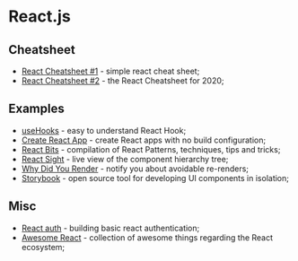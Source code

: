 # React.js

## Cheatsheet

- [React Cheatsheet #1](https://reactcheatsheet.com/) - simple react cheat sheet;
- [React Cheatsheet #2](https://www.freecodecamp.org/news/the-react-cheatsheet-for-2020/) - the React Cheatsheet for 2020;

## Examples

- [useHooks](https://usehooks.com/) - easy to understand React Hook;
- [Create React App](https://github.com/facebook/create-react-app/) - create React apps with no build configuration;
- [React Bits](https://vasanthk.gitbooks.io/react-bits/content/) - compilation of React Patterns, techniques, tips and tricks;
- [React Sight](https://github.com/React-Sight/React-Sight) - live view of the component hierarchy tree;
- [Why Did You Render](https://github.com/welldone-software/why-did-you-render/) - notify you about avoidable re-renders;
- [Storybook](https://storybook.js.org/) - open source tool for developing UI components in isolation;

## Misc

- [React auth](https://medium.com/better-programming/building-basic-react-authentication-e20a574d5e71) - building basic react authentication;
- [Awesome React](https://github.com/enaqx/awesome-react) - collection of awesome things regarding the React ecosystem;
